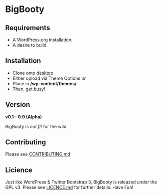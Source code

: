 BigBooty
=====


Requirements
----------

* A WordPress.org installation.
* A desire to build.


Installation
----------

- Clone onto desktop
- Either upload via Theme Options
*or*
- Place in **/wp-content/themes/**
- Then, get busy!

Version
----------

**v0.1 - 0.9 (Alpha)**

BigBooty is *not fit* for the wild


Contributing
----------

Please see [CONTRIBUTING.md](https://github.com/pjhampton/BigBooty/blob/master/docs/CONTRIBUTING.md)


Licience
----------

Just like WordPress & Twitter Bootstrap 3, BigBooty is released under the GPL v3. Please see [LICENCE.md](https://github.com/pjhampton/BigBooty/blob/master/docs/LICENCE.md) for further details. Have Fun!
